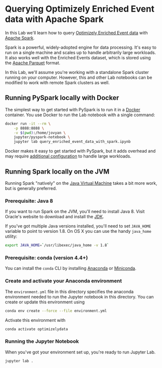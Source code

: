 # Querying Optimizely Enriched Event data with Apache Spark

In this Lab we'll learn how to query [Optimizely Enriched Event data](https://docs.developers.optimizely.com/web/docs/enriched-events-export) with [Apache Spark](https://spark.apache.org/).

Spark is a powerful, widely-adopted engine for data processing. It's easy to run on a single machine and scales up to handle arbitrarily large workloads. It also works well with the Enriched Events dataset, which is stored using the [Apache Parquet](https://parquet.apache.org/) format.

In this Lab, we'll assume you're working with a standalone Spark cluster running on your computer.  However, this and other Lab notebooks can be modified to work with remote Spark clusters as well.


## Running PySpark locally with Docker

The simplest way to get started with PySpark is to run it in a [Docker](https://www.docker.com/) container.  You use Docker to run the Lab notebook with a single command:

```sh
docker run -it --rm \
    -p 8888:8888 \
    -v $(pwd):/home/jovyan \
    jupyter/pyspark-notebook \
    jupyter lab query_enriched_event_data_with_spark.ipynb
```

Docker makes it easy to get started with PySpark, but it adds overhead and may require [additional configuration](https://docs.docker.com/config/containers/resource_constraints/) to handle large workloads.  

## Running Spark locally on the JVM

Running Spark "natively" on the [Java Virtual Machine](https://en.wikipedia.org/wiki/Java_virtual_machine) takes a bit more work, but is generally preferred.

### Prerequisite: Java 8

If you want to run Spark on the JVM, you'll need to install Java 8. Visit Oracle's website to download and install the [JDK](https://www.oracle.com/java/technologies/javase-jdk8-downloads.html).

If you've got multiple Java versions installed, you'll need to set `JAVA_HOME` variable to point to version 1.8.  On OS X you can use the handy `java_home` utility:

```sh
export JAVA_HOME=`/usr/libexec/java_home -v 1.8`
```

### Prerequisite: conda (version 4.4+)

[Anaconda]: https://www.anaconda.com/distribution/
[Miniconda]: https://docs.conda.io/en/latest/miniconda.html

You can install the `conda` CLI by installing [Anaconda] or [Miniconda].

### Create and activate your Anaconda environment

The `environment.yml` file in this directory specifies the anaconda environment needed to run the Jupyter notebook in this directory.  You can create or update this environment using

```sh
conda env create --force --file environment.yml
```

Activate this environment with

```sh
conda activate optimizelydata
```

### Running the Jupyter Notebook

When you've got your environment set up, you're ready to run Jupyter Lab.

```sh
jupyter lab .
```